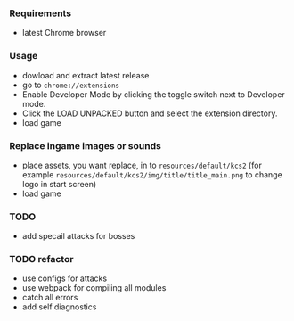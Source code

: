 ### Requirements
* latest Chrome browser

### Usage
* dowload and extract latest release
* go to `chrome://extensions`
* Enable Developer Mode by clicking the toggle switch next to Developer mode.
* Click the LOAD UNPACKED button and select the extension directory.
* load game

### Replace ingame images or sounds
* place assets, you want replace, in to `resources/default/kcs2` (for example `resources/default/kcs2/img/title/title_main.png` to change logo in start screen)
* load game

### TODO
* add specail attacks for bosses

### TODO refactor
* use configs for attacks
* use webpack for compiling all modules
* catch all errors
* add self diagnostics